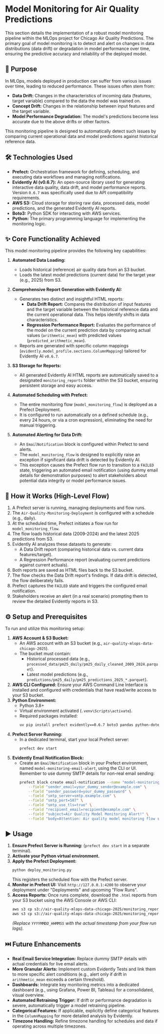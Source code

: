 # Model Monitoring for Air Quality Predictions

This section details the implementation of a robust model monitoring pipeline within the MLOps project for Chicago Air Quality Predictions. The primary goal of model monitoring is to detect and alert on changes in data distributions (data drift) or degradation in model performance over time, ensuring the predictive accuracy and reliability of the deployed model.

## 🎯 Purpose

In MLOps, models deployed in production can suffer from various issues over time, leading to reduced performance. These issues often stem from:
* **Data Drift:** Changes in the characteristics of incoming data (features, target variable) compared to the data the model was trained on.
* **Concept Drift:** Changes in the relationship between input features and the target variable.
* **Model Performance Degradation:** The model's predictions become less accurate due to the above drifts or other factors.

This monitoring pipeline is designed to automatically detect such issues by comparing current operational data and model predictions against historical reference data.

## 🛠️ Technologies Used

* **Prefect:** Orchestration framework for defining, scheduling, and executing data workflows and managing notifications.
* **Evidently AI (v0.6.7):** An open-source library used for generating interactive data quality, data drift, and model performance reports. Version `0.6.7` was specifically used due to API compatibility requirements.
* **AWS S3:** Cloud storage for storing raw data, processed data, model predictions, and the generated Evidently AI reports.
* **Boto3:** Python SDK for interacting with AWS services.
* **Python:** The primary programming language for implementing the monitoring logic.

## ✨ Core Functionality Achieved

This model monitoring pipeline provides the following key capabilities:

1.  **Automated Data Loading:**
    * Loads historical (reference) air quality data from an S3 bucket.
    * Loads the latest model predictions (current data) for the target year (e.g., 2025) from S3.

2.  **Comprehensive Report Generation with Evidently AI:**
    * Generates two distinct and insightful HTML reports:
        * **Data Drift Report:** Compares the distribution of input features and the target variable between the historical reference data and the current operational data. This helps identify shifts in data characteristics.
        * **Regression Performance Report:** Evaluates the performance of the model on the current prediction data by comparing actual values (`arithmetic_mean`) with predicted values (`predicted_arithmetic_mean`).
    * Reports are generated with specific column mappings (`evidently.model_profile.sections.ColumnMapping`) tailored for Evidently AI `v0.6.7`.

3.  **S3 Storage for Reports:**
    * All generated Evidently AI HTML reports are automatically saved to a designated `monitoring_reports` folder within the S3 bucket, ensuring persistent storage and easy access.

4.  **Automated Scheduling with Prefect:**
    * The entire monitoring flow (`model_monitoring_flow`) is deployed as a Prefect Deployment.
    * It is configured to run automatically on a defined schedule (e.g., every 24 hours, or via a cron expression), eliminating the need for manual triggering.

5.  **Automated Alerting for Data Drift:**
    * An `EmailNotification` block is configured within Prefect to send alerts.
    * The `model_monitoring_flow` is designed to explicitly raise an exception if significant data drift is detected by Evidently AI.
    * This exception causes the Prefect flow run to transition to a `FAILED` state, triggering an automated email notification (using dummy email details for demonstration purposes) to alert stakeholders about potential data integrity or model performance issues.

## 🚀 How it Works (High-Level Flow)

1.  A Prefect server is running, managing deployments and flow runs.
2.  The `Air-Quality-Monitoring-Deployment` is configured with a schedule (e.g., daily).
3.  At the scheduled time, Prefect initiates a flow run for `model_monitoring_flow`.
4.  The flow loads historical data (2009-2024) and the latest 2025 predictions from S3.
5.  Evidently AI analyzes these datasets to generate:
    * A Data Drift report (comparing historical data vs. current data features/target).
    * A Regression Performance report (evaluating current predictions against current actuals).
6.  Both reports are saved as HTML files back to the S3 bucket.
7.  The flow checks the Data Drift report's findings. If data drift is detected, the flow deliberately fails.
8.  Prefect captures the `FAILED` state and triggers the configured email notification.
9.  Stakeholders receive an alert (in a real scenario) prompting them to review the detailed Evidently reports in S3.

## ⚙️ Setup and Prerequisites

To run and utilize this monitoring setup:

1.  **AWS Account & S3 Bucket:**
    * An AWS account with an S3 bucket (e.g., `air-quality-mlops-data-chicago-2025`).
    * The bucket must contain:
        * Historical processed data (e.g., `processed_data/pm25_daily/pm25_daily_cleaned_2009_2024.parquet`).
        * Latest model predictions (e.g., `predictions/pm25_daily/pm25_predictions_2025_*.parquet`).
2.  **AWS CLI Configured:** Ensure your AWS Command Line Interface is installed and configured with credentials that have read/write access to your S3 bucket.
3.  **Python Environment:**
    * Python 3.8+
    * Virtual environment activated (`.venv\Scripts\activate`).
    * Required packages installed:
        ```bash
        uv pip install prefect evidently==0.6.7 boto3 pandas python-dotenv
        ```
4.  **Prefect Server Running:**
    * In a dedicated terminal, start your local Prefect server:
        ```bash
        prefect dev start
        ```
5.  **Evidently Email Notification Block:**
    * Create an `EmailNotification` block in your Prefect environment, named `model-monitoring-email-alert`, using the CLI or UI. Remember to use dummy SMTP details for non-real email sending:
        ```bash
        prefect block create email-notification --name "model-monitoring-email-alert" \
            --field "sender_email=your_dummy_sender@example.com" \
            --field "sender_password=your_dummy_password" \
            --field "smtp_server=smtp.example.com" \
            --field "smtp_port=587" \
            --field "smtp_use_tls=true" \
            --field "recipient_email=recipient@example.com" \
            --field "subject=Air Quality Model Monitoring Alert!" \
            --field "body=Attention: Air quality model monitoring flow status: {state_name} - {flow_run_name}. More details at {flow_run_url}"
        ```

## ▶️ Usage

1.  **Ensure Prefect Server is Running:** (`prefect dev start` in a separate terminal).
2.  **Activate your Python virtual environment.**
3.  **Apply the Prefect Deployment:**
    ```bash
    python deploy_monitoring.py
    ```
    This registers the scheduled flow with the Prefect server.
4.  **Monitor in Prefect UI:** Visit `http://127.0.0.1:4200` to observe your deployment under "Deployments" and upcoming "Flow Runs".
5.  **Access Reports:** Once runs complete, download the `.html` reports from your S3 bucket using the AWS Console or AWS CLI:
    ```bash
    aws s3 cp s3://air-quality-mlops-data-chicago-2025/monitoring_reports/data_drift_report_2025_YYYYMMDD_HHMMSS.html .
    aws s3 cp s3://air-quality-mlops-data-chicago-2025/monitoring_reports/regression_performance_report_2025_YYYYMMDD_HHMMSS.html .
    ```
    *(Replace `YYYYMMDD_HHMMSS` with the actual timestamp from your flow run logs).*

## ⏭️ Future Enhancements

* **Real Email Service Integration:** Replace dummy SMTP details with actual credentials for live email alerts.
* **More Granular Alerts:** Implement custom Evidently Tests and link them to more specific alert conditions (e.g., alert only if drift in `arithmetic_mean` exceeds a certain threshold).
* **Dashboards:** Integrate key monitoring metrics into a dedicated dashboard (e.g., using Grafana, Power BI, Tableau) for a consolidated, visual overview.
* **Automated Retraining Trigger:** If drift or performance degradation is severe, automatically trigger a model retraining pipeline.
* **Categorical Features:** If applicable, explicitly define categorical features in the `ColumnMapping` for more detailed analysis by Evidently.
* **Timezone Handling:** Refine timezone handling for schedules and data if operating across multiple timezones.
